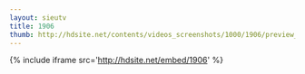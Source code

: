 ```yaml
---
layout: sieutv
title: 1906
thumb: http://hdsite.net/contents/videos_screenshots/1000/1906/preview_360p.mp4.jpg
---
```

{% include iframe src='http://hdsite.net/embed/1906' %}
 
